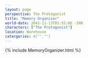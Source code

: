 ```yaml
---
layout: page
perspective: The Protagonist
title: "Memory Organizer"
world-date: 2041-11-13T01:55:00 -500
characters: ["The Protagonist"]
location: Warehouse
catergories: #["",""]
---
```


  {% include MemoryOrganizer.html %}
